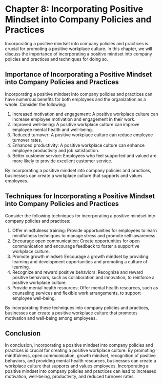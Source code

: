 Chapter 8: Incorporating Positive Mindset into Company Policies and Practices
=============================================================================

Incorporating a positive mindset into company policies and practices is crucial for promoting a positive workplace culture. In this chapter, we will discuss the importance of incorporating a positive mindset into company policies and practices and techniques for doing so.

Importance of Incorporating a Positive Mindset into Company Policies and Practices
----------------------------------------------------------------------------------

Incorporating a positive mindset into company policies and practices can have numerous benefits for both employees and the organization as a whole. Consider the following:

1. Increased motivation and engagement: A positive workplace culture can increase employee motivation and engagement in their work.
2. Improved well-being: A positive workplace culture can improve employee mental health and well-being.
3. Reduced turnover: A positive workplace culture can reduce employee turnover rates.
4. Enhanced productivity: A positive workplace culture can enhance employee productivity and job satisfaction.
5. Better customer service: Employees who feel supported and valued are more likely to provide excellent customer service.

By incorporating a positive mindset into company policies and practices, businesses can create a workplace culture that supports and values employees.

Techniques for Incorporating a Positive Mindset into Company Policies and Practices
-----------------------------------------------------------------------------------

Consider the following techniques for incorporating a positive mindset into company policies and practices:

1. Offer mindfulness training: Provide opportunities for employees to learn mindfulness techniques to manage stress and promote self-awareness.
2. Encourage open communication: Create opportunities for open communication and encourage feedback to foster a supportive workplace culture.
3. Promote growth mindset: Encourage a growth mindset by providing learning and development opportunities and promoting a culture of learning.
4. Recognize and reward positive behaviors: Recognize and reward positive behaviors, such as collaboration and innovation, to reinforce a positive workplace culture.
5. Provide mental health resources: Offer mental health resources, such as counseling services and flexible work arrangements, to support employee well-being.

By incorporating these techniques into company policies and practices, businesses can create a positive workplace culture that promotes motivation and well-being among employees.

Conclusion
----------

In conclusion, incorporating a positive mindset into company policies and practices is crucial for creating a positive workplace culture. By promoting mindfulness, open communication, growth mindset, recognition of positive behaviors, and providing mental health resources, businesses can create a workplace culture that supports and values employees. Incorporating a positive mindset into company policies and practices can lead to increased motivation, well-being, productivity, and reduced turnover rates.
